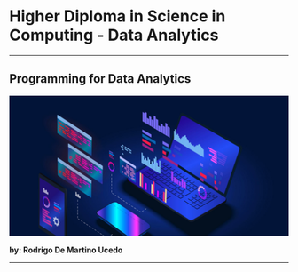 # Higher Diploma in Science in Computing - Data Analytics
******

## Programming for Data Analytics

![Programming](ImgProgramming.jpeg)

**by: Rodrigo De Martino Ucedo**
************
